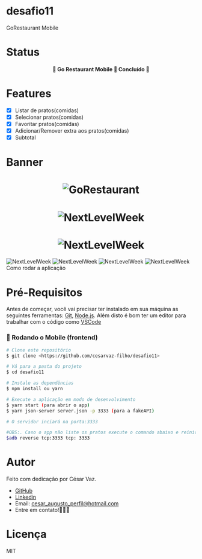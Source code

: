 # desafio11
GoRestaurant Mobile

# Status
<h4 align="center"> 
	🚧  Go Restaurant Mobile 🚀 Concluído  🚧
</h4>

# Features

- [x] Listar de pratos(comidas)
- [x] Selecionar pratos(comidas)
- [x] Favoritar pratos(comidas)
- [x] Adicionar/Remover extra aos pratos(comidas)
- [x] Subtotal

# Banner

<h1 align="center">
  <img alt="GoRestaurant" title="#NextLevelWeek" src="screenshots/Screenshot_20201113-093133_challenge11.jpg" />
</h1>

<h1 align="center">
  <img alt="NextLevelWeek" title="#NextLevelWeek" src="screenshots/Screenshot_20201113-093146_challenge11.jpg" />
</h1>

<h1 align="center">
  <img alt="NextLevelWeek" title="#NextLevelWeek" src="screenshots/Screenshot_20201113-093157_challenge11.jpg" />
</h1

<h1 align="center">
  <img alt="NextLevelWeek" title="#NextLevelWeek" src="screenshots/Screenshot_20201113-093210_challenge11.jpg" />
</h1

<h1 align="center">
  <img alt="NextLevelWeek" title="#NextLevelWeek" src="screenshots/Screenshot_20201113-093217_challenge11.jpg" />
</h1

<h1 align="center">
  <img alt="NextLevelWeek" title="#NextLevelWeek" src="screenshots/Screenshot_20201113-093221_challenge11.jpg" />
</h1

<h1 align="center">
  <img alt="NextLevelWeek" title="#NextLevelWeek" src="screenshots/Screenshot_20201113-093224_challenge11.jpg" />
</h1

# Como rodar a aplicação

# Pré-Requisitos
Antes de começar, você vai precisar ter instalado em sua máquina as seguintes ferramentas:
[Git](https://git-scm.com), [Node.js](https://nodejs.org/en/). 
Além disto é bom ter um editor para trabalhar com o código como [VSCode](https://code.visualstudio.com/)

### 🎲 Rodando o Mobile (frontend)

```bash
# Clone este repositório
$ git clone <https://github.com/cesarvaz-filho/desafio11>

# Vá para a pasta do projeto
$ cd desafio11

# Instale as dependências
$ npm install ou yarn

# Execute a aplicação em modo de desenvolvimento
$ yarn start (para abrir o app)
$ yarn json-server server.json -p 3333 (para a fakeAPI)

# O servidor inciará na porta:3333

#OBS:. Caso o app não liste os pratos execute o comando abaixo e reinicie a fakeAPI
$adb reverse tcp:3333 tcp: 3333
```

# Autor

Feito com dedicação por César Vaz.
- [GitHub](https://github.com/cesarvaz-filho)
- [Linkedin](https://www.linkedin.com/in/cesar-vaz-059667175/)
- Email: cesar_augusto_perfil@hotmail.com
- Entre em contato!👋🏽🚀

# Licença
MIT
